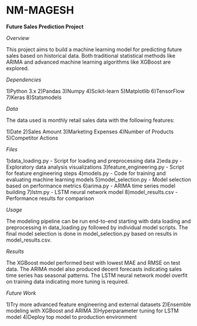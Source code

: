 # NM-MAGESH
**Future Sales Prediction Project**

*Overview*

This project aims to build a machine learning model for predicting future sales based on historical data. Both traditional statistical methods like ARIMA and advanced machine learning algorithms like XGBoost are explored.

*Dependencies*

1)Python 3.x
2)Pandas
3)Numpy
4)Scikit-learn
5)Matplotlib
6)TensorFlow
7)Keras
8)Statsmodels

*Data*

The data used is monthly retail sales data with the following features:

1)Date
2)Sales Amount
3)Marketing Expenses
4)Number of Products
5)Competitor Actions

*Files*

1)data_loading.py - Script for loading and preprocessing data
2)eda.py - Exploratory data analysis visualizations
3)feature_engineering.py - Script for feature engineering steps
4)models.py - Code for training and evaluating machine learning models
5)model_selection.py - Model selection based on performance metrics
6)arima.py - ARIMA time series model building
7)lstm.py - LSTM neural network model
8)model_results.csv - Performance results for comparison

*Usage*

The modeling pipeline can be run end-to-end starting with data loading and preprocessing in data_loading.py followed by individual model scripts. The final model selection is done in model_selection.py based on results in model_results.csv.

*Results*

The XGBoost model performed best with lowest MAE and RMSE on test data. The ARIMA model also produced decent forecasts indicating sales time series has seasonal patterns. The LSTM neural network model overfit on training data indicating more tuning is required.

*Future Work*

1)Try more advanced feature engineering and external datasets
2)Ensemble modeling with XGBoost and ARIMA
3)Hyperparameter tuning for LSTM model
4)Deploy top model to production environment

